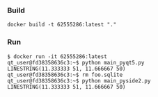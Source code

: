 
### Build

```console
docker build -t 62555286:latest "."
```

### Run

```console
$ docker run -it 62555286:latest
qt_user@fd38358636c3:~$ python main_pyqt5.py 
LINESTRING(11.333333 51, 11.666667 50)
qt_user@fd38358636c3:~$ rm foo.sqlite 
qt_user@fd38358636c3:~$ python main_pyside2.py 
LINESTRING(11.333333 51, 11.666667 50)
```